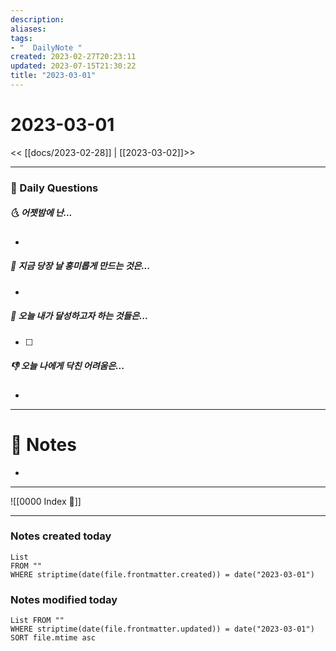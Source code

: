 ```yaml
---
description:
aliases: 
tags:
- "  DailyNote "
created: 2023-02-27T20:23:11
updated: 2023-07-15T21:30:22
title: "2023-03-01"
---
```


# 2023-03-01

<< [[docs/2023-02-28]] | [[2023-03-02]]>>

---

### 📅 Daily Questions

##### 🌜 어젯밤에 난...

- 

##### 🙌 지금 당장 날 흥미롭게 만드는 것은...

- 

##### 🚀 오늘 내가 달성하고자 하는 것들은...

- [ ] 

##### 👎 오늘 나에게 닥친 어려움은...

- 

---

# 📝 Notes

- 

---
![[0000 Index 🔗]]

---

### Notes created today

```dataview
List 
FROM "" 
WHERE striptime(date(file.frontmatter.created)) = date("2023-03-01")
```

### Notes modified today

```dataview
List FROM "" 
WHERE striptime(date(file.frontmatter.updated)) = date("2023-03-01") 
SORT file.mtime asc
```
